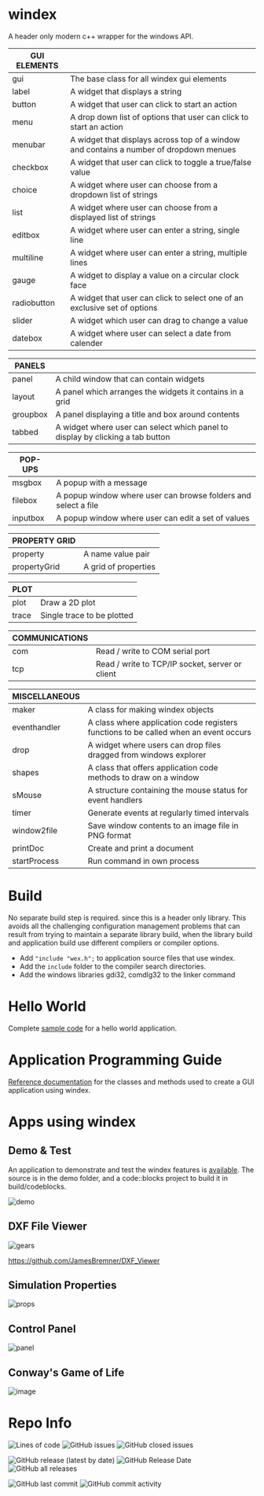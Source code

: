 # windex
 
A header only modern c++ wrapper for the windows API.


|GUI ELEMENTS||
|---|---|
|gui	|	The base class for all windex gui elements|
|label	|	A widget that displays a string|
button	|	A widget that user can click to start an action
menu	|	A drop down list of options that user can click to start an action
menubar	|	A widget that displays across top of a window and contains a number of dropdown menues
checkbox|	A widget that user can click to toggle a true/false value
choice	|	A widget where user can choose from a dropdown list of strings
list	|	A widget where user can choose from a displayed list of strings
editbox	|	A widget where user can enter a string, single line
multiline | A widget where user can enter a string, multiple lines
gauge	|	A widget to display a value on a circular clock face
radiobutton|	A widget that user can click to select one of an exclusive set of options
slider	|	A widget which user can drag to change a value
datebox | A widget where user can select a date from calender

|PANELS||
|---|---|
|panel	|	A child window that can contain widgets|
|layout	|	A panel which arranges the widgets it contains in a grid|
|groupbox|	A panel displaying a title and box around contents|
|tabbed	|	A widget where user can select which panel to display by clicking a tab button|

|POP-UPS||
|---|---|
msgbox	|	A popup with a message
filebox	|	A popup window where user can browse folders and select a file
inputbox|	A popup window where user can edit a set of values

|PROPERTY GRID||
|---|---|
property	|A name value pair
propertyGrid|	A grid of properties

|PLOT||
|---|---|
plot		|Draw a 2D plot
trace		|Single trace to be plotted

|COMMUNICATIONS||
|---|---|
com		|Read / write to COM serial port
tcp  |Read / write to TCP/IP socket, server or client

|MISCELLANEOUS||
|---|---|
maker		|A class for making windex objects
eventhandler	|A class where application code registers functions to be called when an event occurs
drop		|A widget where users can drop files dragged from windows explorer
shapes		|A class that offers application code methods to draw on a window
sMouse		|A structure containing the mouse status for event handlers
timer		|Generate events at regularly timed intervals
window2file	|Save window contents to an image file in PNG format
printDoc | Create and print a document
startProcess | Run command in own process

# Build

No separate build step is required. since this is a header only library.  This avoids all the challenging configuration management problems that can result from trying to maintain a separate library build, when the library build and application build use different compilers or compiler options.  

 - Add `"include "wex.h";` to application source files that use windex.
 - Add the `include` folder to the compiler search directories.
 - Add the windows libraries gdi32, comdlg32 to the linker command

# Hello World

Complete [sample code](https://github.com/JamesBremner/windex/wiki/hello-world) for a hello world application.

# Application Programming Guide

[Reference documentation](https://jamesbremner.github.io/windex/hierarchy.html) for the classes and methods used to create a GUI application using windex.

# Apps using windex

## Demo & Test

An application to demonstrate and test the windex features is [available](https://github.com/JamesBremner/windex/releases/latest).  The source is in the demo folder, and a code::blocks project to build it in build/codeblocks.

<img src="https://github.com/JamesBremner/windex/blob/master/doc/demo.png" alt="demo"></a>

## DXF File Viewer

<img src="https://github.com/JamesBremner/windex/blob/master/doc/gears.PNG" alt="gears"></a>

https://github.com/JamesBremner/DXF_Viewer

## Simulation Properties

<img src="https://github.com/JamesBremner/windex/blob/master/doc/simparams.PNG" alt="props"></a>

## Control Panel

<img src="https://github.com/JamesBremner/windex/blob/master/doc/controlpanel.png" alt="panel"></a>

## Conway's Game of Life

![image](https://user-images.githubusercontent.com/2046227/131689933-40a79a0c-7e33-4e1c-8eba-9e49025e0ad7.png)

# Repo Info
<p>
  <img alt="Lines of code" src="https://img.shields.io/tokei/lines/github/jamesbremner/windex">
  <img alt="GitHub issues" src="https://img.shields.io/github/issues-raw/jamesbremner/windex">
  <img alt="GitHub closed issues" src="https://img.shields.io/github/issues-closed-raw/jamesbremner/windex">
</p>

<p>
  <img alt="GitHub release (latest by date)" src="https://img.shields.io/github/v/release/jamesbremner/windex">
  <img alt="GitHub Release Date" src="https://img.shields.io/github/release-date/jamesbremner/windex">
  <img alt="GitHub all releases" src="https://img.shields.io/github/downloads/jamesbremner/windex/total">
</p>

<p>
  <img alt="GitHub last commit" src="https://img.shields.io/github/last-commit/jamesbremner/windex">
  <img alt="GitHub commit activity" src="https://img.shields.io/github/commit-activity/y/jamesbremner/windex">
</p>

